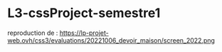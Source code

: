 # L3-cssProject-semestre1
reproduction de :
https://lp-projet-web.ovh/css3/evaluations/20221006_devoir_maison/screen_2022.png